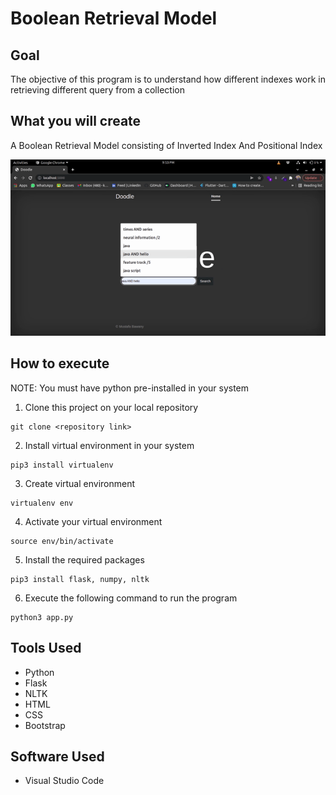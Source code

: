 
# Boolean Retrieval Model

## Goal

The objective of this program is to understand how different indexes work in retrieving different query from a collection


## What you will create

A Boolean Retrieval Model consisting of Inverted Index And Positional Index

![Finished Website](https://github.com/mustafabawany/Boolean-Retrieval-Model/blob/main/Project_Demo.gif)

## How to execute
NOTE: You must have python pre-installed in your system
1. Clone this project on your local repository
```
git clone <repository link>
```
2. Install virtual environment in your system
```
pip3 install virtualenv
```
3. Create virtual environment
```
virtualenv env
```
4. Activate your virtual environment
```
source env/bin/activate
```
5. Install the required packages
```
pip3 install flask, numpy, nltk
```
6. Execute the following command to run the program
```
python3 app.py
```

## Tools Used

- Python
- Flask
- NLTK
- HTML
- CSS
- Bootstrap

## Software Used
- Visual Studio Code
